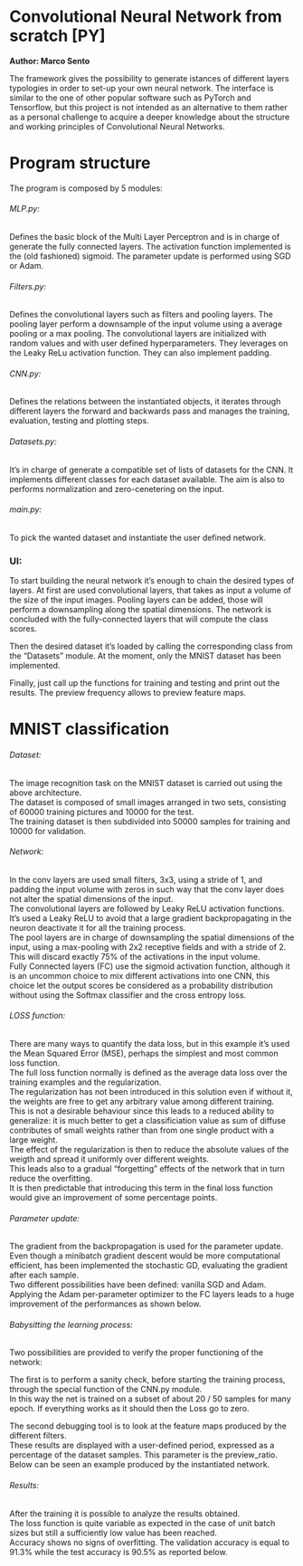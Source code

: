 # Convolutional Neural Network from scratch [PY]
 
**Author: Marco Sento**

The framework gives the possibility to generate istances of different layers typologies in order to set-up your own neural network.
The interface is similar to the one of other popular software such as PyTorch and Tensorflow, but this project is not intended as an alternative to them rather as a personal challenge to acquire a deeper knowledge about the structure and working principles of Convolutional Neural Networks.

<h1> Program structure </h1>




The program is composed by 5 modules:

###### MLP.py:
Defines the basic block of the Multi Layer Perceptron and is in charge of generate the fully connected 	layers. 
The activation function implemented is the (old fashioned) sigmoid.
The parameter update is performed using SGD or Adam.
 
###### Filters.py: 
Defines the convolutional layers such as filters and pooling layers.
The pooling layer perform a downsample of the input volume using a average pooling or a max pooling.
The convolutional layers are initialized with random values and with user defined hyperparameters.
They leverages on the Leaky ReLu activation function. They can also implement padding.

###### CNN.py:
Defines the relations between the instantiated objects, it iterates through different layers the forward and backwards pass and manages the training, evaluation, testing and plotting steps.

###### Datasets.py: 
It’s in charge of generate a compatible set of lists of datasets for the CNN.
It implements different classes for each dataset available.
The aim is also to performs normalization and zero-cenetering on the input.

###### main.py:
To pick the wanted dataset and instantiate the user defined network.

### UI:  
To start building the neural network it’s enough to chain the desired types of layers.
At first are used convolutional layers, that takes as input a volume of the size of the input images.
Pooling layers can be added, those will perform a downsampling along the spatial dimensions.
The network is concluded with the fully-connected layers that will compute the class scores.

Then the desired dataset it’s loaded by calling the corresponding class from the “Datasets” module.
At the moment, only the MNIST dataset has been implemented.

Finally, just call up the functions for training and testing and print out the results.
The preview frequency allows to preview feature maps.

<h1> MNIST classification </h1>

###### Dataset:
The image recognition task on the MNIST dataset is carried out using the above architecture.  
The dataset is composed of small images arranged in two sets, consisting of 60000 training pictures and 10000 for the test.  
The training dataset is then subdivided into 50000 samples for training and 10000 for validation.  

###### Network:
In the conv layers are used small filters, 3x3, using a stride of 1, and padding the input volume with zeros in such way that the conv layer does not alter the spatial dimensions of the input.   
The convolutional layers are followed by Leaky ReLU activation functions.  
It’s used a Leaky ReLU to avoid that a large gradient backpropagating in the neuron deactivate it for all the training process.  
The pool layers are in charge of downsampling the spatial dimensions of the input, using a max-pooling with 2x2 receptive fields and with a stride of 2.    
This will discard exactly 75% of the activations in the input volume.  
Fully Connected layers (FC) use the sigmoid activation function, although it is an uncommon choice to mix different activations into one CNN, this choice let the output scores be considered as a probability distribution without using the Softmax classifier and the cross entropy loss.  

###### LOSS function:
There are many ways to quantify the data loss, but in this example it’s used the Mean Squared Error (MSE), perhaps the simplest and most common loss function.  
The full loss function normally is defined as the average data loss over the training examples and the regularization.  
The regularization has not been introduced in this solution even if without it, the weights are free to get any arbitrary value among different training.  
This is not a desirable behaviour since this leads to a reduced ability to generalize: it is much better to get a classificiation value as sum of diffuse contributes of small weights rather than from one single product with a large weight.  
The effect of the regularization is then to reduce the absolute values of the weigth and spread it uniformly over different weights.  
This leads also to a gradual “forgetting” effects of the network that in turn reduce the overfitting.  
 It is then predictable that introducing this term in the final loss function would give an improvement of some percentage points.  

###### Parameter update:
The gradient from the backpropagation is used for the parameter update. Even though a minibatch gradient descent would be more computational efficient, has been implemented the stochastic GD, evaluating the gradient after each sample.  
Two different possibilities have been defined: vanilla SGD and Adam.  
Applying the Adam per-parameter optimizer to the FC layers leads to a huge improvement of the performances as shown below.  

###### Babysitting the learning process:
Two possibilities are provided to verify the proper functioning of the network:  
  
The first is to perform a sanity check, before starting the training process, through the special function of the CNN.py module.  
In this way the net is trained on a subset of about 20 / 50 samples for many epoch. If everything works as it should then the Loss go to zero.  
  
The second debugging tool is to look at the feature maps produced by the different filters.  
These results are displayed with a user-defined period, expressed as a percentage of the dataset samples. This parameter is the preview_ratio.  
Below can be seen an example produced by the instantiated network.  
  
###### Results:
After the training it is possible to analyze the results obtained.  
The loss function is quite variable as expected in the case of unit batch sizes but still a sufficiently low value has been reached.  
Accuracy shows no signs of overfitting. The validation accuracy is equal to 91.3% while the test accuracy is 90.5% as reported below.  
 



